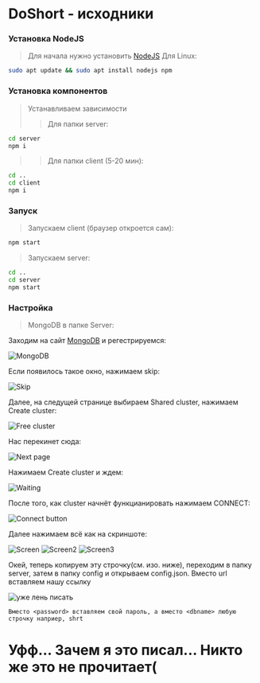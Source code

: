 # DoShort - исходники

### Установка NodeJS
> Для начала нужно установить [NodeJS](https://nodejs.org/dist/v12.18.3/node-v12.18.3-x64.msi)
> Для Linux: 
```bash
sudo apt update && sudo apt install nodejs npm
```

### Установка компонентов

>Устанавливаем зависимости
>>Для папки server:
```bash
cd server
npm i
```
>>Для папки client (5-20 мин):
```bash
cd ..
cd client
npm i
```

### Запуск 

> Запускаем client (браузер откроется сам):
```bash
npm start
```
>Запускаем server:
```bash
cd ..
cd server
npm start
```

### Настройка

> MongoDB в папке Server:

Заходим на сайт [MongoDB](https://www.mongodb.com/cloud/atlas/signup) и регестрируемся:

![MongoDB](https://i.imgur.com/y1aqYrW.png "MongoDB")

Если появилось такое окно, нажимаем skip:

![Skip](https://i.imgur.com/DyJ9UML.png "Skip On MongoDB")

Далее, на следущей странице выбираем Shared cluster, нажимаем Create cluster:

![Free cluster](https://i.imgur.com/v74JT6R.png "Free Cluster Mongo DB")

Нас перекинет сюда:

![Next page](https://i.imgur.com/IpfbNel.png)

Нажимаем Create cluster и ждем:

![Waiting](https://i.imgur.com/6Sxciki.png)

После того, как cluster начнёт функцианировать нажимаем CONNECT:

![Connect button](https://i.imgur.com/0DcIjWo.png)

Далее нажимаем всё как на скриншоте:

![Screen](https://i.imgur.com/AN852nw.png)
![Screen2](https://i.imgur.com/xAqnsSj.png)
![Screen3](https://i.imgur.com/ySjUy2G.png)

Окей, теперь копируем эту строчку(см. изо. ниже), переходим в папку server, затем в папку config и открываем config.json. Вместо url вставляем нашу ссылку

![уже лень писать](https://i.imgur.com/Rmwkcra.png)

```Вместо <password> вставляем свой пароль, а вместо <dbname> любую строчку наприер, shrt```

# Уфф... Зачем я это писал... Никто же это не прочитает(
